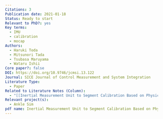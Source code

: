 ```yaml
---
Citations: 3
Publication date: 2021-01-18
Status: Ready to start
Relevant to PhD?: yes
Key terms:
  - IMU
  - calibration
  - mocap
Authors:
  - Haruki Toda
  - Mitsunori Tada
  - Tsubasa Maruyama
  - Wataru Ishii
Core paper?: false
DOI: https://doi.org/10.9746/jcmsi.13.122
Journal: SICE Journal of Control Measurement and System Integration
Literature Type:
  - Paper
Related to Literature Notes (Column):
  - "[[Inertial Measurement Unit to Segment Calibration Based on Physically Constrained Pose Generatio]]"
Relevant project(s):
  - Ankle Sim
pdf name: Inertial Measurement Unit to Segment Calibration Based on Physically Constrained Pose Generation.pdf
---
```

